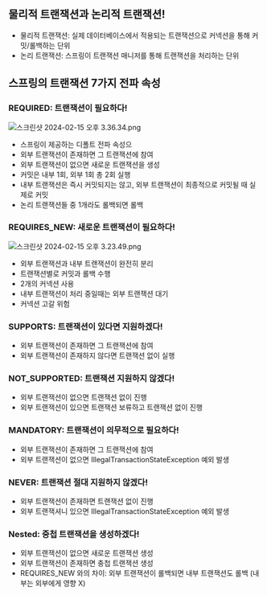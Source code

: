 ## 물리적 트랜잭션과 논리적 트랜잭션!
- 물리적 트랜잭션: 실제 데이터베이스에서 적용되는 트랜잭션으로 커넥션을 통해 커밋/롤백하는 단위
- 논리 트랜잭션: 스프링이 트랜잭션 매니저를 통해 트랜잭션을 처리하는 단위

## 스프링의 트랜잭션 7가지 전파 속성
### REQUIRED: 트랜잭션이 필요하다!
![스크린샷 2024-02-15 오후 3.36.34.png](..%2F..%2F..%2F..%2F..%2F..%2F..%2Fvar%2Ffolders%2Flf%2Fw67_km417sj21rnx_ddj9f8r0000gn%2FT%2FTemporaryItems%2FNSIRD_screencaptureui_p89Nd1%2F%EC%8A%A4%ED%81%AC%EB%A6%B0%EC%83%B7%202024-02-15%20%EC%98%A4%ED%9B%84%203.36.34.png)
- 스프링이 제공하는 디폴트 전파 속성으
- 외부 트랜잭션이 존재하면 그 트랜잭션에 참여
- 외부 트랜잭션이 없으면 새로운 트랜잭션을 생성
- 커밋은 내부 1회, 외부 1회 총 2회 실행
- 내부 트랜잭션은 즉시 커밋되지는 않고, 외부 트랜잭션이 최종적으로 커밋될 때 실제로 커밋
- 논리 트랜잭션들 중 1개라도 롤백되면 롤백

### REQUIRES_NEW: 새로운 트랜잭션이 필요하다!
![스크린샷 2024-02-15 오후 3.23.49.png](..%2F..%2F..%2F..%2F..%2F..%2F..%2Fvar%2Ffolders%2Flf%2Fw67_km417sj21rnx_ddj9f8r0000gn%2FT%2FTemporaryItems%2FNSIRD_screencaptureui_WndDDt%2F%EC%8A%A4%ED%81%AC%EB%A6%B0%EC%83%B7%202024-02-15%20%EC%98%A4%ED%9B%84%203.23.49.png)
- 외부 트랜잭션과 내부 트랜잭션이 완전히 분리
- 트랜잭션별로 커밋과 롤백 수행
- 2개의 커넥션 사용
- 내부 트랜잭션이 처리 중일때는 외부 트랜잭션 대기
- 커넥션 고갈 위험

### SUPPORTS: 트랜잭션이 있다면 지원하겠다!
- 외부 트랜잭션이 존재하면 그 트랜잭션에 참여
- 외부 트랜잭션이 존재하지 않다면 트랜잭션 없이 실행

### NOT_SUPPORTED: 트랜잭션 지원하지 않겠다!
- 외부 트랜잭션이 없으면 트랜잭션 없이 진행
- 외부 트랜잭션이 있으면 트랜잭션 보류하고 트랜잭션 없이 진행

### MANDATORY: 트랜잭션이 의무적으로 필요하다!
- 외부 트랜잭션이 존재하면 그 트랜잭션에 참여
- 외부 트랜잭션이 없으면 IllegalTransactionStateException 예외 발생

### NEVER: 트랜잭션 절대 지원하지 않겠다!
- 외부 트랜잭션이 존재하면 트랜잭션 없이 진행
- 외부 트랜잭셔니 있으면 IllegalTransactionStateException 예외 발생

### Nested: 중첩 트랜잭션을 생성하겠다!
- 외부 트랜잭션이 없으면 새로운 트랜잭션 생성
- 외부 트랜잭션이 존재하면 충첩 트랜잭션 생성
- REQUIRES_NEW 와의 차이: 외부 트랜잭션이 롤백되면 내부 트랜잭션도 롤백 (내부는 외부에게 영향 X)
